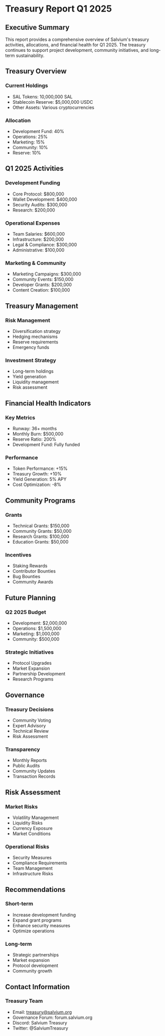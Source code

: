 # Treasury Report Q1 2025

## Executive Summary

This report provides a comprehensive overview of Salvium's treasury activities, allocations, and financial health for Q1 2025. The treasury continues to support project development, community initiatives, and long-term sustainability.

## Treasury Overview

### Current Holdings
- SAL Tokens: 10,000,000 SAL
- Stablecoin Reserve: $5,000,000 USDC
- Other Assets: Various cryptocurrencies

### Allocation
- Development Fund: 40%
- Operations: 25%
- Marketing: 15%
- Community: 10%
- Reserve: 10%

## Q1 2025 Activities

### Development Funding
- Core Protocol: $800,000
- Wallet Development: $400,000
- Security Audits: $300,000
- Research: $200,000

### Operational Expenses
- Team Salaries: $600,000
- Infrastructure: $200,000
- Legal & Compliance: $300,000
- Administrative: $100,000

### Marketing & Community
- Marketing Campaigns: $300,000
- Community Events: $150,000
- Developer Grants: $200,000
- Content Creation: $100,000

## Treasury Management

### Risk Management
- Diversification strategy
- Hedging mechanisms
- Reserve requirements
- Emergency funds

### Investment Strategy
- Long-term holdings
- Yield generation
- Liquidity management
- Risk assessment

## Financial Health Indicators

### Key Metrics
- Runway: 36+ months
- Monthly Burn: $500,000
- Reserve Ratio: 200%
- Development Fund: Fully funded

### Performance
- Token Performance: +15%
- Treasury Growth: +10%
- Yield Generation: 5% APY
- Cost Optimization: -8%

## Community Programs

### Grants
- Technical Grants: $150,000
- Community Grants: $50,000
- Research Grants: $100,000
- Education Grants: $50,000

### Incentives
- Staking Rewards
- Contributor Bounties
- Bug Bounties
- Community Awards

## Future Planning

### Q2 2025 Budget
- Development: $2,000,000
- Operations: $1,500,000
- Marketing: $1,000,000
- Community: $500,000

### Strategic Initiatives
- Protocol Upgrades
- Market Expansion
- Partnership Development
- Research Programs

## Governance

### Treasury Decisions
- Community Voting
- Expert Advisory
- Technical Review
- Risk Assessment

### Transparency
- Monthly Reports
- Public Audits
- Community Updates
- Transaction Records

## Risk Assessment

### Market Risks
- Volatility Management
- Liquidity Risks
- Currency Exposure
- Market Conditions

### Operational Risks
- Security Measures
- Compliance Requirements
- Team Management
- Infrastructure Risks

## Recommendations

### Short-term
- Increase development funding
- Expand grant programs
- Enhance security measures
- Optimize operations

### Long-term
- Strategic partnerships
- Market expansion
- Protocol development
- Community growth

## Contact Information

### Treasury Team
- Email: treasury@salvium.org
- Governance Forum: forum.salvium.org
- Discord: Salvium Treasury
- Twitter: @SalviumTreasury
